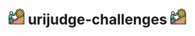 # ![Challenges](./assets/challenges.png) urijudge-challenges ![Challenges](./assets/challenges.png)
